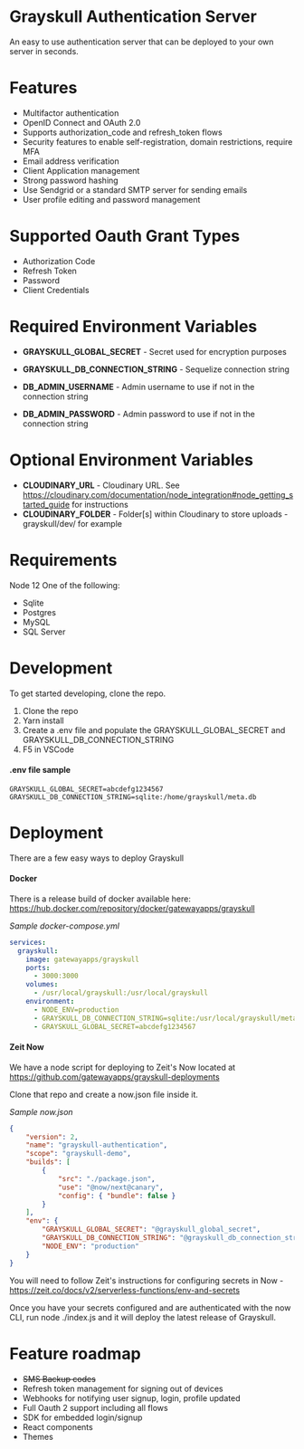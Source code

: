 # Grayskull Authentication Server

An easy to use authentication server that can be deployed to your own server in seconds.

# Features

- Multifactor authentication
- OpenID Connect and OAuth 2.0
- Supports authorization_code and refresh_token flows
- Security features to enable self-registration, domain restrictions, require MFA
- Email address verification
- Client Application management
- Strong password hashing
- Use Sendgrid or a standard SMTP server for sending emails
- User profile editing and password management

# Supported Oauth Grant Types

- Authorization Code
- Refresh Token
- Password
- Client Credentials

# Required Environment Variables

- **GRAYSKULL_GLOBAL_SECRET** - Secret used for encryption purposes
- **GRAYSKULL_DB_CONNECTION_STRING** - Sequelize connection string

- **DB_ADMIN_USERNAME** - Admin username to use if not in the connection string
- **DB_ADMIN_PASSWORD** - Admin password to use if not in the connection string

# Optional Environment Variables

- **CLOUDINARY_URL** - Cloudinary URL. See https://cloudinary.com/documentation/node_integration#node_getting_started_guide for instructions
- **CLOUDINARY_FOLDER** - Folder[s] within Cloudinary to store uploads - grayskull/dev/ for example

# Requirements

Node 12
One of the following:

- Sqlite
- Postgres
- MySQL
- SQL Server

# Development

To get started developing, clone the repo.

1. Clone the repo
2. Yarn install
3. Create a .env file and populate the GRAYSKULL_GLOBAL_SECRET and GRAYSKULL_DB_CONNECTION_STRING
4. F5 in VSCode

#### .env file sample

```
GRAYSKULL_GLOBAL_SECRET=abcdefg1234567
GRAYSKULL_DB_CONNECTION_STRING=sqlite:/home/grayskull/meta.db
```

# Deployment

There are a few easy ways to deploy Grayskull

#### Docker

There is a release build of docker available here: https://hub.docker.com/repository/docker/gatewayapps/grayskull

_Sample docker-compose.yml_

```yaml
services:
  grayskull:
    image: gatewayapps/grayskull
    ports:
      - 3000:3000
    volumes:
      - /usr/local/grayskull:/usr/local/grayskull
    environment:
      - NODE_ENV=production
      - GRAYSKULL_DB_CONNECTION_STRING=sqlite:/usr/local/grayskull/meta.db
      - GRAYSKULL_GLOBAL_SECRET=abcdefg1234567
```

#### Zeit Now

We have a node script for deploying to Zeit's Now located at https://github.com/gatewayapps/grayskull-deployments

Clone that repo and create a now.json file inside it.

_Sample now.json_

```json
{
	"version": 2,
	"name": "grayskull-authentication",
	"scope": "grayskull-demo",
	"builds": [
		{
			"src": "./package.json",
			"use": "@now/next@canary",
			"config": { "bundle": false }
		}
	],
	"env": {
		"GRAYSKULL_GLOBAL_SECRET": "@grayskull_global_secret",
		"GRAYSKULL_DB_CONNECTION_STRING": "@grayskull_db_connection_string",
		"NODE_ENV": "production"
	}
}
```

You will need to follow Zeit's instructions for configuring secrets in Now - https://zeit.co/docs/v2/serverless-functions/env-and-secrets

Once you have your secrets configured and are authenticated with the now CLI, run node ./index.js and it will deploy the latest release of Grayskull.

# Feature roadmap

- ~~SMS Backup codes~~
- Refresh token management for signing out of devices
- Webhooks for notifying user signup, login, profile updated
- Full Oauth 2 support including all flows
- SDK for embedded login/signup
- React components
- Themes
